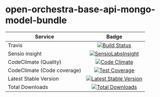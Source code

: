 open-orchestra-base-api-mongo-model-bundle
==========================================

| Service       | Badge         |
| ------------- |:-------------:|
| Travis | [![Build Status](https://travis-ci.org/open-orchestra/open-orchestra-base-api-mongo-model-bundle.svg?branch=1.1)](https://travis-ci.org/open-orchestra/open-orchestra-base-api-mongo-model-bundle) |
| Sensio insight | [![SensioLabsInsight](https://insight.sensiolabs.com/projects/e307790d-c616-491c-843f-ceb956390f4c/big.png)](https://insight.sensiolabs.com/projects/e307790d-c616-491c-843f-ceb956390f4c)  |
| CodeClimate (Quality) | [![Code Climate](https://codeclimate.com/github/open-orchestra/open-orchestra-base-api-mongo-model-bundle/badges/gpa.svg)](https://codeclimate.com/github/open-orchestra/open-orchestra-base-api-bundle) |
| CodeClimate (Code coverage) | [![Test Coverage](https://codeclimate.com/github/open-orchestra/open-orchestra-base-api-mongo-model-bundle/badges/coverage.svg)](https://codeclimate.com/github/open-orchestra/open-orchestra-base-api-mongo-model-bundle/coverage) |
| Latest Stable Version | [![Latest Stable Version](https://poser.pugx.org/open-orchestra/open-orchestra-base-api-mongo-model-bundle/v/stable)](https://packagist.org/packages/open-orchestra/open-orchestra-base-api-mongo-model-bundle) |
| Total Downloads | [![Total Downloads](https://poser.pugx.org/open-orchestra/open-orchestra-base-api-mongo-model-bundle/downloads)](https://packagist.org/packages/open-orchestra/open-orchestra-base-api-mongo-model-bundle) |
